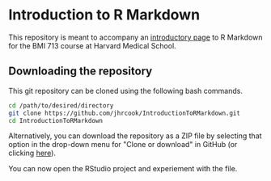 # Introduction to R Markdown

This repository is meant to accompany an [introductory page](https://canvas.harvard.edu/courses/57521/pages/introduction-to-r-markdown) to R Markdown for the BMI 713 course at Harvard Medical School.

## Downloading the repository

This git repository can be cloned using the following bash commands.

```bash
cd /path/to/desired/directory
git clone https://github.com/jhrcook/IntroductionToRMarkdown.git
cd IntroductionToRMarkdown
```

Alternatively, you can download the repository as a ZIP file by selecting that option in the drop-down menu for "Clone or download" in GitHub (or clicking [here](https://github.com/jhrcook/IntroductionToRMarkdown/archive/master.zip)).

You can now open the RStudio project and experiement with the file.
